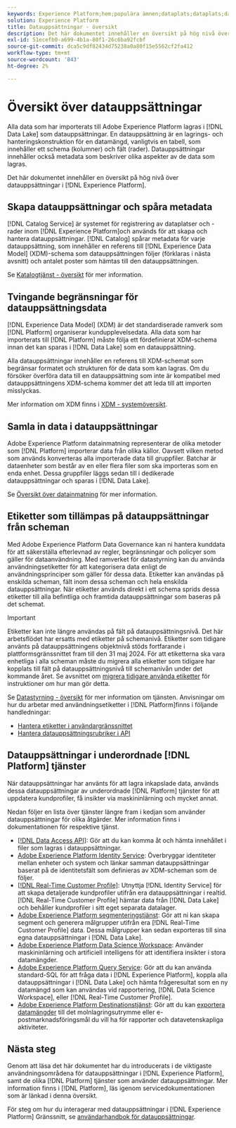 ```yaml
---
keywords: Experience Platform;hem;populära ämnen;dataplats;dataplats;datahantering;datahantering;rad;rad;datatyp;datatyp;datatyper;datatyp
solution: Experience Platform
title: Datauppsättningar - översikt
description: Det här dokumentet innehåller en översikt på hög nivå över datauppsättningar i Experience Platform.
exl-id: 51ecefb0-a699-4b1a-80f1-26c6ba92fcbf
source-git-commit: dca5c9df82434d75238a0a80f15e5562cf2fa412
workflow-type: tm+mt
source-wordcount: '843'
ht-degree: 2%

---
```


# Översikt över datauppsättningar

Alla data som har importerats till Adobe Experience Platform lagras i [!DNL Data Lake] som datauppsättningar. En datauppsättning är en lagrings- och hanteringskonstruktion för en datamängd, vanligtvis en tabell, som innehåller ett schema (kolumner) och fält (rader). Datauppsättningar innehåller också metadata som beskriver olika aspekter av de data som lagras.

Det här dokumentet innehåller en översikt på hög nivå över datauppsättningar i [!DNL Experience Platform].

## Skapa datauppsättningar och spåra metadata

[!DNL Catalog Service] är systemet för registrering av dataplatser och -rader inom [!DNL Experience Platform]och används för att skapa och hantera datauppsättningar. [!DNL Catalog] spårar metadata för varje datauppsättning, som innehåller en referens till [!DNL Experience Data Model] (XDM)-schema som datauppsättningen följer (förklaras i nästa avsnitt) och antalet poster som hämtas till den datauppsättningen.

Se [Katalogtjänst - översikt](../home.md) för mer information.

## Tvingande begränsningar för datauppsättningsdata

[!DNL Experience Data Model] (XDM) är det standardiserade ramverk som [!DNL Platform] organiserar kundupplevelsedata. Alla data som har importerats till [!DNL Platform] måste följa ett fördefinierat XDM-schema innan det kan sparas i [!DNL Data Lake] som en datauppsättning.

Alla datauppsättningar innehåller en referens till XDM-schemat som begränsar formatet och strukturen för de data som kan lagras. Om du försöker överföra data till en datauppsättning som inte är kompatibel med datauppsättningens XDM-schema kommer det att leda till att importen misslyckas.

Mer information om XDM finns i [XDM - systemöversikt](../../xdm/home.md).

## Samla in data i datauppsättningar

Adobe Experience Platform datainmatning representerar de olika metoder som [!DNL Platform] importerar data från olika källor. Oavsett vilken metod som används konverteras alla importerade data till gruppfiler. Batchar är dataenheter som består av en eller flera filer som ska importeras som en enda enhet. Dessa gruppfiler läggs sedan till i dedikerade datauppsättningar och sparas i [!DNL Data Lake].

Se [Översikt över datainmatning](../../ingestion/home.md) för mer information.

## Etiketter som tillämpas på datauppsättningar från scheman

Med Adobe Experience Platform Data Governance kan ni hantera kunddata för att säkerställa efterlevnad av regler, begränsningar och policyer som gäller för dataanvändning. Med ramverket för datastyrning kan du använda användningsetiketter för att kategorisera data enligt de användningsprinciper som gäller för dessa data. Etiketter kan användas på enskilda scheman, fält inom dessa scheman och hela enskilda datauppsättningar. När etiketter används direkt i ett schema sprids dessa etiketter till alla befintliga och framtida datauppsättningar som baseras på det schemat.

>[!IMPORTANT]
>
>Etiketter kan inte längre användas på fält på datauppsättningsnivå. Det här arbetsflödet har ersatts med etiketter på schemanivå. Etiketter som tidigare använts på datauppsättningens objektnivå stöds fortfarande i plattformsgränssnittet fram till den 31 maj 2024. För att etiketterna ska vara enhetliga i alla scheman måste du migrera alla etiketter som tidigare har kopplats till fält på datauppsättningsnivå till schemanivån under det kommande året. Se avsnittet om [migrera tidigare använda etiketter](../../data-governance/e2e.md#migrate-labels) för instruktioner om hur man gör detta.

Se [Datastyrning - översikt](../../data-governance/home.md) för mer information om tjänsten. Anvisningar om hur du arbetar med användningsetiketter i [!DNL Platform]finns i följande handledningar:

* [Hantera etiketter i användargränssnittet](../../data-governance/labels/user-guide.md)
* [Hantera datauppsättningsrubriker i API](../../data-governance/labels/dataset-api.md)

## Datauppsättningar i underordnade [!DNL Platform] tjänster

När datauppsättningar har använts för att lagra inkapslade data, används dessa datauppsättningar av underordnade [!DNL Platform] tjänster för att uppdatera kundprofiler, få insikter via maskininlärning och mycket annat.

Nedan följer en lista över tjänster längre fram i kedjan som använder datauppsättningar för olika åtgärder. Mer information finns i dokumentationen för respektive tjänst.

* [[!DNL Data Access API]](../../data-access/home.md): Gör att du kan komma åt och hämta innehållet i filer som lagras i datauppsättningar.
* [Adobe Experience Platform Identity Service](../../identity-service/home.md): Överbryggar identiteter mellan enheter och system och länkar samman datauppsättningar baserat på de identitetsfält som definieras av XDM-scheman som de följer.
* [[!DNL Real-Time Customer Profile]](../../profile/home.md): Utnyttja [!DNL Identity Service] för att skapa detaljerade kundprofiler utifrån era datauppsättningar i realtid. [!DNL Real-Time Customer Profile] hämtar data från [!DNL Data Lake] och behåller kundprofiler i sitt eget separata datalager.
* [Adobe Experience Platform segmenteringstjänst](../../segmentation/home.md): Gör att ni kan skapa segment och generera målgrupper utifrån era [!DNL Real-Time Customer Profile] data. Dessa målgrupper kan sedan exporteras till sina egna datauppsättningar i [!DNL Data Lake].
* [Adobe Experience Platform Data Science Workspace](../../data-science-workspace/home.md): Använder maskininlärning och artificiell intelligens för att identifiera insikter i stora datamängder.
* [Adobe Experience Platform Query Service](../../query-service/home.md): Gör att du kan använda standard-SQL för att fråga data i [!DNL Experience Platform], koppla alla datauppsättningar i [!DNL Data Lake] och hämta frågeresultat som en ny datamängd som kan användas vid rapportering, [!DNL Data Science Workspace], eller [!DNL Real-Time Customer Profile].
* [Adobe Experience Platform Destinationstjänst](../../destinations/home.md): Gör att du kan [exportera datamängder](/help/destinations/ui/export-datasets.md) till det molnlagringsutrymme eller e-postmarknadsföringsmål du vill ha för rapporter och datavetenskapliga aktiviteter.

## Nästa steg

Genom att läsa det här dokumentet har du introducerats i de viktigaste användningsområdena för datauppsättningar i [!DNL Experience Platform], samt de olika [!DNL Platform] tjänster som använder datauppsättningar. Mer information finns i [!DNL Platform], läs igenom servicedokumentationen som är länkad i denna översikt.

För steg om hur du interagerar med datauppsättningar i [!DNL Experience Platform] Gränssnitt, se [användarhandbok för datauppsättningar](user-guide.md).
